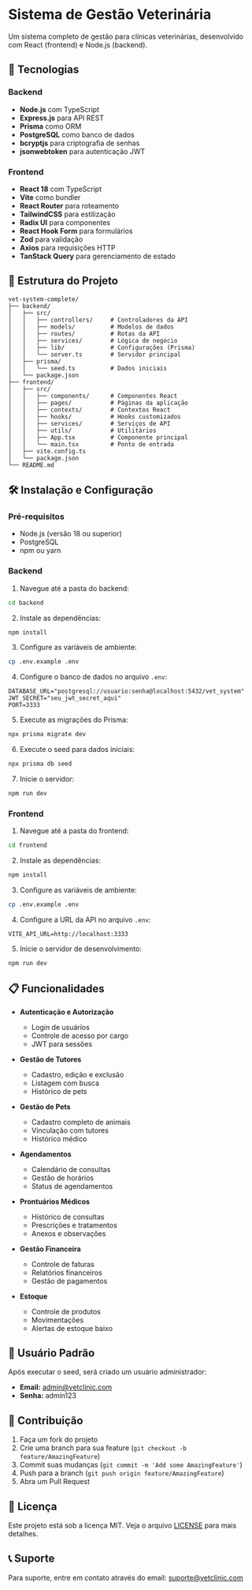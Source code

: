 # Sistema de Gestão Veterinária

Um sistema completo de gestão para clínicas veterinárias, desenvolvido com React (frontend) e Node.js (backend).

## 🚀 Tecnologias

### Backend
- **Node.js** com TypeScript
- **Express.js** para API REST
- **Prisma** como ORM
- **PostgreSQL** como banco de dados
- **bcryptjs** para criptografia de senhas
- **jsonwebtoken** para autenticação JWT

### Frontend
- **React 18** com TypeScript
- **Vite** como bundler
- **React Router** para roteamento
- **TailwindCSS** para estilização
- **Radix UI** para componentes
- **React Hook Form** para formulários
- **Zod** para validação
- **Axios** para requisições HTTP
- **TanStack Query** para gerenciamento de estado

## 📁 Estrutura do Projeto

```
vet-system-complete/
├── backend/
│   ├── src/
│   │   ├── controllers/     # Controladores da API
│   │   ├── models/          # Modelos de dados
│   │   ├── routes/          # Rotas da API
│   │   ├── services/        # Lógica de negócio
│   │   ├── lib/             # Configurações (Prisma)
│   │   └── server.ts        # Servidor principal
│   ├── prisma/
│   │   └── seed.ts          # Dados iniciais
│   └── package.json
├── frontend/
│   ├── src/
│   │   ├── components/      # Componentes React
│   │   ├── pages/           # Páginas da aplicação
│   │   ├── contexts/        # Contextos React
│   │   ├── hooks/           # Hooks customizados
│   │   ├── services/        # Serviços de API
│   │   ├── utils/           # Utilitários
│   │   ├── App.tsx          # Componente principal
│   │   └── main.tsx         # Ponto de entrada
│   ├── vite.config.ts
│   └── package.json
└── README.md
```

## 🛠️ Instalação e Configuração

### Pré-requisitos
- Node.js (versão 18 ou superior)
- PostgreSQL
- npm ou yarn

### Backend

1. Navegue até a pasta do backend:
```bash
cd backend
```

2. Instale as dependências:
```bash
npm install
```

3. Configure as variáveis de ambiente:
```bash
cp .env.example .env
```

4. Configure o banco de dados no arquivo `.env`:
```env
DATABASE_URL="postgresql://usuario:senha@localhost:5432/vet_system"
JWT_SECRET="seu_jwt_secret_aqui"
PORT=3333
```

5. Execute as migrações do Prisma:
```bash
npx prisma migrate dev
```

6. Execute o seed para dados iniciais:
```bash
npx prisma db seed
```

7. Inicie o servidor:
```bash
npm run dev
```

### Frontend

1. Navegue até a pasta do frontend:
```bash
cd frontend
```

2. Instale as dependências:
```bash
npm install
```

3. Configure as variáveis de ambiente:
```bash
cp .env.example .env
```

4. Configure a URL da API no arquivo `.env`:
```env
VITE_API_URL=http://localhost:3333
```

5. Inicie o servidor de desenvolvimento:
```bash
npm run dev
```

## 📋 Funcionalidades

- **Autenticação e Autorização**
  - Login de usuários
  - Controle de acesso por cargo
  - JWT para sessões

- **Gestão de Tutores**
  - Cadastro, edição e exclusão
  - Listagem com busca
  - Histórico de pets

- **Gestão de Pets**
  - Cadastro completo de animais
  - Vinculação com tutores
  - Histórico médico

- **Agendamentos**
  - Calendário de consultas
  - Gestão de horários
  - Status de agendamentos

- **Prontuários Médicos**
  - Histórico de consultas
  - Prescrições e tratamentos
  - Anexos e observações

- **Gestão Financeira**
  - Controle de faturas
  - Relatórios financeiros
  - Gestão de pagamentos

- **Estoque**
  - Controle de produtos
  - Movimentações
  - Alertas de estoque baixo

## 🔐 Usuário Padrão

Após executar o seed, será criado um usuário administrador:
- **Email:** admin@vetclinic.com
- **Senha:** admin123

## 🤝 Contribuição

1. Faça um fork do projeto
2. Crie uma branch para sua feature (`git checkout -b feature/AmazingFeature`)
3. Commit suas mudanças (`git commit -m 'Add some AmazingFeature'`)
4. Push para a branch (`git push origin feature/AmazingFeature`)
5. Abra um Pull Request

## 📝 Licença

Este projeto está sob a licença MIT. Veja o arquivo [LICENSE](LICENSE) para mais detalhes.

## 📞 Suporte

Para suporte, entre em contato através do email: suporte@vetclinic.com